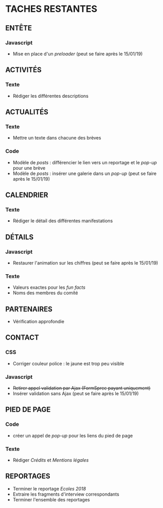 # TACHES RESTANTES
## ENTÊTE
### Javascript
* Mise en place d'un *preloader* (peut se faire après le 15/01/19)
## ACTIVITÉS
### Texte
* Rédiger les différentes descriptions
## ACTUALITÉS
### Texte
* Mettre un texte dans chacune des brèves
### Code
* Modèle de *posts*  : différencier le lien vers un reportage et le *pop-up* pour une brève
* Modèle de *posts* : insérer une galerie dans un *pop-up* (peut se faire après le 15/01/19)
## CALENDRIER
### Texte 
* Rédiger le détail des différentes manifestations
## DÉTAILS
### Javascript
* Restaurer l'animation sur les chiffres (peut se faire après le 15/01/19)
### Texte
* Valeurs exactes pour les *fun facts*
* Noms des membres du comité
## PARTENAIRES
* Vérification approfondie
## CONTACT
### CSS
* Corriger couleur police : le jaune est trop peu visible  
### Javascript
* ~~Retirer appel validation par Ajax (FormSpree payant uniquement)~~
* Insérer validation sans Ajax (peut se faire après le 15/01/19)
## PIED DE PAGE
### Code
* créer un appel de *pop-up* pour les liens du pied de page
### Texte
* Rédiger *Crédits* et *Mentions légales*
## REPORTAGES
* Terminer le reportage *Ecoles 2018*
* Extraire les fragments d'interview correspondants
* Terminer l'ensemble des reportages 